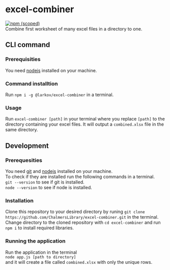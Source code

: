 # excel-combiner

[![npm (scoped)](https://img.shields.io/npm/v/@larkov/excel-combiner.svg?style=flat&logo=npm)](https://github.com/ChalmersLibrary/excel-combiner)  
Combine first worksheet of many excel files in a directory to one.

## CLI command

### Prerequisities

You need [nodejs](//nodejs.org) installed on your machine.

### Command installtion

Run `npm i -g @larkov/excel-combiner` in a terminal.

### Usage

Run `excel-combiner [path]` in your terminal where you replace `[path]` to the directory containing your excel files. It will output a `combined.xlsx` file in the same directory.

## Development

### Prerequesities

You need [git](//git-scm.org) and [nodejs](//nodejs.org) installed on your machine.  
To check if they are installed run the following commands in a terminal.  
`git --version` to see if git is installed.  
`node --version` to see if node is installed.

### Installation

Clone this repository to your desired directory by runing `git clone https://github.com/ChalmersLibrary/excel-combiner.git` in the terminal.  
Change directory to the cloned repository with `cd excel-combiner` and run `npm i` to install required libraries.

### Running the application

Run the application in the terminal  
`node app.js [path to directory]`  
and it will create a file called `combined.xlsx` with only the unique rows.
